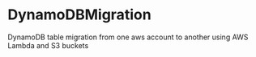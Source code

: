 # DynamoDBMigration
DynamoDB table migration from one aws account to another using AWS Lambda and S3 buckets
